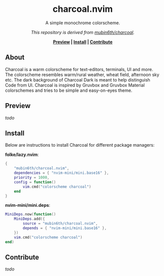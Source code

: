 <div align="center">
    <h1>charcoal.nvim</h1>
    <p>A simple monochrome colorscheme.</p>
    <p><i>
        This repository is derived from
        <a href="https://github.com/mubin6th/charcoal">mubin6th/charcoal</a>.
    </i></p>

**[Preview] | [Install] | [Contribute]**
</div>

[Preview]: https://github.com/mubin6th/charcoal.nvim?tab=readme-ov-file#preview
[Install]: https://github.com/mubin6th/charcoal.nvim?tab=readme-ov-file#install
[Contribute]: https://github.com/mubin6th/charcoal.nvim?tab=readme-ov-file#contribute

## About
Charcoal is a warm colorscheme for text-editors, terminals, UI and more. The colorscheme
resembles warm/rural weather, wheat field, afternoon sky etc. The dark background of
Charcoal Dark is meant to help distinguish Code from UI. Charcoal is inspired by Gruvbox
and Gruvbox Material colorschemes and tries to be simple and easy-on-eyes theme.

## Preview
_todo_

## Install
Below are instructions to install Charcoal for different package managers:

**folke/lazy.nvim**:
```lua
{
    "mubin6th/charcoal.nvim",
    dependencies = { "nvim-mini/mini.base16" },
    priority = 1000,
    config = function()
        vim.cmd("colorscheme charcoal")
    end
}
```

**nvim-mini/mini.deps**:
```lua
MiniDeps.now(function()
    MiniDeps.add({
        source = "mubin6th/charcoal.nvim",
        depends = { "nvim-mini/mini.base16" },
    })
    vim.cmd("colorscheme charcoal")
end)
```

## Contribute
_todo_
